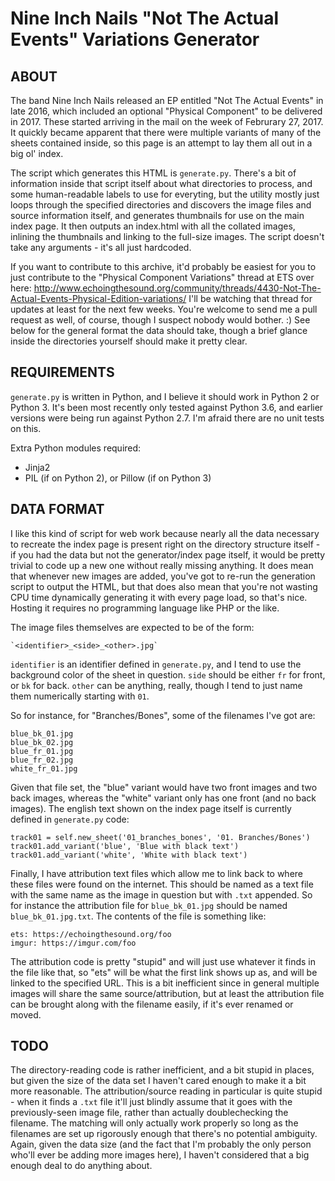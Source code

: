 Nine Inch Nails "Not The Actual Events" Variations Generator
============================================================

ABOUT
-----

The band Nine Inch Nails released an EP entitled "Not The Actual Events"
in late 2016, which included an optional "Physical Component" to be delivered
in 2017.  These started arriving in the mail on the week of Februrary 27, 2017.
It quickly became apparent that there were multiple variants of
many of the sheets contained inside, so this page is an attempt to lay
them all out in a big ol' index.

The script which generates this HTML is `generate.py`.  There's a bit of
information inside that script itself about what directories to process,
and some human-readable labels to use for everyting, but the utility mostly
just loops through the specified directories and discovers the image files
and source information itself, and generates thumbnails for use on the main
index page.  It then outputs an index.html with all the collated images,
inlining the thumbnails and linking to the full-size images.  The script
doesn't take any arguments - it's all just hardcoded.

If you want to contribute to this archive, it'd probably be easiest for you
to just contribute to the "Physical Component Variations" thread at ETS
over here: http://www.echoingthesound.org/community/threads/4430-Not-The-Actual-Events-Physical-Edition-variations/
I'll be watching that thread for updates at least for the next few weeks.
You're welcome to send me a pull request as well, of course, though I
suspect nobody would bother.  :)  See below for the general format the
data should take, though a brief glance inside the directories yourself
should make it pretty clear.

REQUIREMENTS
------------

`generate.py` is written in Python, and I believe it should work in
Python 2 or Python 3.  It's been most recently only tested against
Python 3.6, and earlier versions were being run against Python 2.7.
I'm afraid there are no unit tests on this.

Extra Python modules required:

* Jinja2
* PIL (if on Python 2), or Pillow (if on Python 3)

DATA FORMAT
-----------

I like this kind of script for web work because nearly all the data
necessary to recreate the index page is present right on the directory
structure itself - if you had the data but not the generator/index page
itself, it would be pretty trivial to code up a new one without really
missing anything.  It does mean that whenever new images are added, you've
got to re-run the generation script to output the HTML, but that does
also mean that you're not wasting CPU time dynamically generating it with
every page load, so that's nice.  Hosting it requires no programming
language like PHP or the like.

The image files themselves are expected to be of the form:

    `<identifier>_<side>_<other>.jpg`

`identifier` is an identifier defined in `generate.py`, and I tend to
use the background color of the sheet in question.  `side` should be
either `fr` for front, or `bk` for back.  `other` can be anything,
really, though I tend to just name them numerically starting with `01`.

So for instance, for "Branches/Bones", some of the filenames I've got
are:
    
    blue_bk_01.jpg
    blue_bk_02.jpg
    blue_fr_01.jpg
    blue_fr_02.jpg
    white_fr_01.jpg

Given that file set, the "blue" variant would have two front images
and two back images, whereas the "white" variant only has one front (and
no back images).  The english text shown on the index page itself is
currently defined in `generate.py` code:

    track01 = self.new_sheet('01_branches_bones', '01. Branches/Bones')
    track01.add_variant('blue', 'Blue with black text')
    track01.add_variant('white', 'White with black text')

Finally, I have attribution text files which allow me to link back to
where these files were found on the internet.  This should be named
as a text file with the same name as the image in question but with
`.txt` appended.  So for instance the attribution file for
`blue_bk_01.jpg` should be named `blue_bk_01.jpg.txt`.  The contents
of the file is something like:

    ets: https://echoingthesound.org/foo
    imgur: https://imgur.com/foo

The attribution code is pretty "stupid" and will just use whatever it
finds in the file like that, so "ets" will be what the first link shows
up as, and will be linked to the specified URL.  This is a bit inefficient
since in general multiple images will share the same source/attribution,
but at least the attribution file can be brought along with the filename
easily, if it's ever renamed or moved.

TODO
----

The directory-reading code is rather inefficient, and a bit stupid in
places, but given the size of the data set I haven't cared enough to make
it a bit more reasonable.  The attribution/source reading in particular
is quite stupid - when it finds a `.txt` file it'll just blindly assume
that it goes with the previously-seen image file, rather than actually
doublechecking the filename.  The matching will only actually work
properly so long as the filenames are set up rigorously enough that
there's no potential ambiguity.  Again, given the data size (and the
fact that I'm probably the only person who'll ever be adding more
images here), I haven't considered that a big enough deal to do anything
about.
